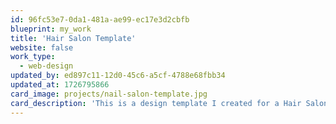 ```yaml
---
id: 96fc53e7-0da1-481a-ae99-ec17e3d2cbfb
blueprint: my_work
title: 'Hair Salon Template'
website: false
work_type:
  - web-design
updated_by: ed897c11-12d0-45c6-a5cf-4788e68fbb34
updated_at: 1726795866
card_image: projects/nail-salon-template.jpg
card_description: 'This is a design template I created for a Hair Salon business. My goal was to create a beautiful and modern template that gives a hair salon vibe. By picking the right colors and images I ended up with this great hair salon template.'
---
```

